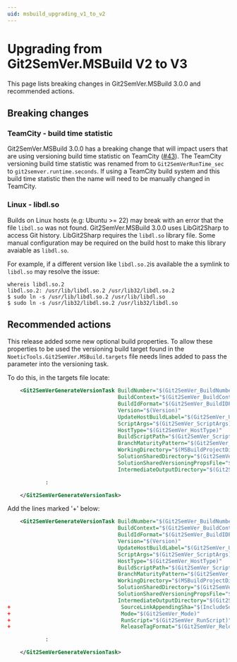 ```yaml
---
uid: msbuild_upgrading_v1_to_v2
---
```



# Upgrading from Git2SemVer.MSBuild V2 to V3

This page lists breaking changes in Git2SemVer.MSBuild 3.0.0 and recommended actions.

## Breaking changes

### TeamCity - build time statistic

Git2SemVer.MSBuild 3.0.0 has a breaking change that will impact users that are using versioning build time statistic on TeamCity ([#43](https://github.com/NoeticTools/Git2SemVer.Core/issues/43)).
The TeamCity versioning build time statistic was renamed from to `Git2SemVerRunTime_sec` to `git2semver.runtime.seconds`.
If using a TeamCity build system and this build time statistic then the name will need to be manually changed in TeamCity.

### Linux - libdl.so

Builds on Linux hosts (e.g: Ubuntu >= 22) may break with an error that the file `libdl.so` was not found.
Git2SemVer.MSBuild 3.0.0 uses LibGit2Sharp to access Git history. LibGit2Sharp requires the `libdl.so` library file.
Some manual configuration may be required on the build host to make this library avaiable as `libdl.so`.

For example, if a different version like `libdl.so.2`is available the a symlink to `libdl.so` may resolve the issue:

```
whereis libdl.so.2
libdl.so.2: /usr/lib/libdl.so.2 /usr/lib32/libdl.so.2
$ sudo ln -s /usr/lib/libdl.so.2 /usr/lib/libdl.so
$ sudo ln -s /usr/lib32/libdl.so.2 /usr/lib32/libdl.so
```

## Recommended actions

This release added some new optional build properties.
To allow these properties to be used the versioning build target found in the `NoeticTools.Git2SemVer.MSBuild.targets` file needs lines added to pass the parameter into the versioning task.

To do this, in the targets file locate:

```xml
    <Git2SemVerGenerateVersionTask BuildNumber="$(Git2SemVer_BuildNumber)"
                                   BuildContext="$(Git2SemVer_BuildContext)"
                                   BuildIdFormat="$(Git2SemVer_BuildIDFormat)"
                                   Version="$(Version)"
                                   UpdateHostBuildLabel="$(Git2SemVer_UpdateHostBuildLabel)"
                                   ScriptArgs="$(Git2SemVer_ScriptArgs)"
                                   HostType="$(Git2SemVer_HostType)"
                                   BuildScriptPath="$(Git2SemVer_ScriptPath)"
                                   BranchMaturityPattern="$(Git2SemVer_BranchMaturityPattern)"
                                   WorkingDirectory="$(MSBuildProjectDirectory)"
                                   SolutionSharedDirectory="$(Git2SemVer_ShareDirectory)"
                                   SolutionSharedVersioningPropsFile="$(Git2SemVer_SharedVersioningJsonFile)"
                                   IntermediateOutputDirectory="$(Git2SemVer_IntermediateOutputPath)">

            :

    </Git2SemVerGenerateVersionTask>
```

Add the lines marked '+' below:

```xml
    <Git2SemVerGenerateVersionTask BuildNumber="$(Git2SemVer_BuildNumber)"
                                   BuildContext="$(Git2SemVer_BuildContext)"
                                   BuildIdFormat="$(Git2SemVer_BuildIDFormat)"
                                   Version="$(Version)"
                                   UpdateHostBuildLabel="$(Git2SemVer_UpdateHostBuildLabel)"
                                   ScriptArgs="$(Git2SemVer_ScriptArgs)"
                                   HostType="$(Git2SemVer_HostType)"
                                   BuildScriptPath="$(Git2SemVer_ScriptPath)"
                                   BranchMaturityPattern="$(Git2SemVer_BranchMaturityPattern)"
                                   WorkingDirectory="$(MSBuildProjectDirectory)"
                                   SolutionSharedDirectory="$(Git2SemVer_ShareDirectory)"
                                   SolutionSharedVersioningPropsFile="$(Git2SemVer_SharedVersioningJsonFile)"
                                   IntermediateOutputDirectory="$(Git2SemVer_IntermediateOutputPath)"
+                                   SourceLinkAppendingSha="$(IncludeSourceRevisionInInformationalVersion)"
+                                   Mode="$(Git2SemVer_Mode)"
+                                   RunScript="$(Git2SemVer_RunScript)"
+                                   ReleaseTagFormat="$(Git2SemVer_ReleaseTagFormat)">

            :

    </Git2SemVerGenerateVersionTask>
```